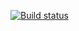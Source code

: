 [![Build status](https://ci.appveyor.com/api/projects/status/cqenyr2llag7egfm?svg=true)](https://ci.appveyor.com/project/Evgeny257/aqa-2-1)
